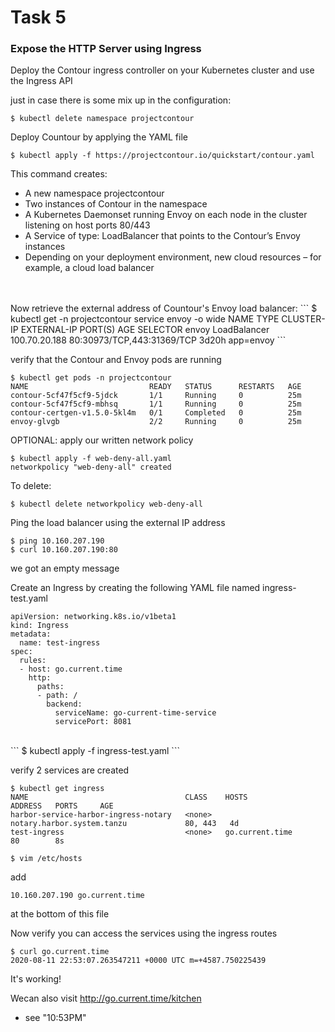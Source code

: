 # Task 5
### Expose the HTTP Server using Ingress
Deploy the Contour ingress controller on your Kubernetes cluster and use the Ingress API

just in case there is some mix up in the configuration:
```
$ kubectl delete namespace projectcontour
```


Deploy Countour by applying the YAML file
```
$ kubectl apply -f https://projectcontour.io/quickstart/contour.yaml
```
This command creates:
- A new namespace projectcontour
- Two instances of Contour in the namespace
- A Kubernetes Daemonset running Envoy on each node in the cluster listening on host ports 80/443
- A Service of type: LoadBalancer that points to the Contour’s Envoy instances
- Depending on your deployment environment, new cloud resources – for example, a cloud load balancer

<br>
<br>
Now retrieve the external address of Countour's Envoy load balancer:
```
$ kubectl get -n projectcontour service envoy -o wide
NAME    TYPE           CLUSTER-IP      EXTERNAL-IP   PORT(S)                      AGE     SELECTOR
envoy   LoadBalancer   100.70.20.188   <pending>     80:30973/TCP,443:31369/TCP   3d20h   app=envoy
```

verify that the Contour and Envoy pods are running
```
$ kubectl get pods -n projectcontour
NAME                           READY   STATUS      RESTARTS   AGE
contour-5cf47f5cf9-5jdck       1/1     Running     0          25m
contour-5cf47f5cf9-mbhsq       1/1     Running     0          25m
contour-certgen-v1.5.0-5kl4m   0/1     Completed   0          25m
envoy-glvgb                    2/2     Running     0          25m
```

OPTIONAL: apply our written network policy
```
$ kubectl apply -f web-deny-all.yaml
networkpolicy "web-deny-all" created
```
To delete:
```
$ kubectl delete networkpolicy web-deny-all
```


Ping the load balancer using the external IP address
```
$ ping 10.160.207.190
$ curl 10.160.207.190:80
```
we got an empty message


Create an Ingress by creating the following YAML file named ingress-test.yaml
```
apiVersion: networking.k8s.io/v1beta1
kind: Ingress
metadata:
  name: test-ingress
spec:
  rules:
  - host: go.current.time
    http:
      paths:
      - path: /
        backend:
          serviceName: go-current-time-service
          servicePort: 8081
```
<br>
```
$ kubectl apply -f ingress-test.yaml
```

verify 2 services are created
```
$ kubectl get ingress
NAME                                   CLASS    HOSTS                        ADDRESS   PORTS     AGE
harbor-service-harbor-ingress-notary   <none>   notary.harbor.system.tanzu             80, 443   4d
test-ingress                           <none>   go.current.time                        80        8s

$ vim /etc/hosts
```
add 
```
10.160.207.190 go.current.time
``` 
at the bottom of this file


Now verify you can access the services using the ingress routes
```
$ curl go.current.time
2020-08-11 22:53:07.263547211 +0000 UTC m=+4587.750225439
```
It's working! 

Wecan also visit http://go.current.time/kitchen
- see "10:53PM"
